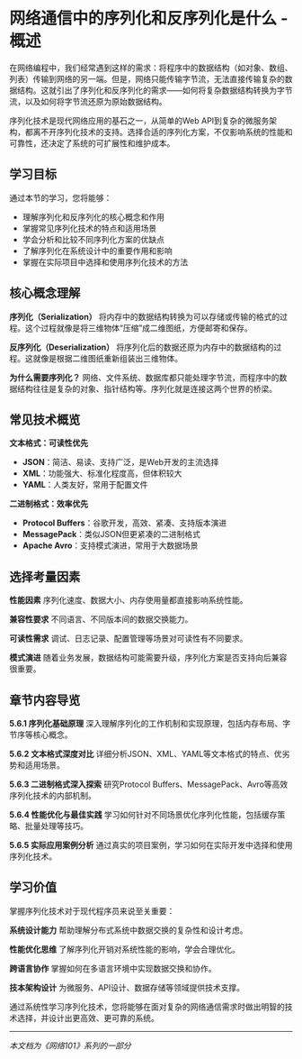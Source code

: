 # 网络通信中的序列化和反序列化是什么 - 概述

在网络编程中，我们经常遇到这样的需求：将程序中的数据结构（如对象、数组、列表）传输到网络的另一端。但是，网络只能传输字节流，无法直接传输复杂的数据结构。这就引出了序列化和反序列化的需求——如何将复杂数据结构转换为字节流，以及如何将字节流还原为原始数据结构。

序列化技术是现代网络应用的基石之一，从简单的Web API到复杂的微服务架构，都离不开序列化技术的支持。选择合适的序列化方案，不仅影响系统的性能和可靠性，还决定了系统的可扩展性和维护成本。

## 学习目标

通过本节的学习，您将能够：
- 理解序列化和反序列化的核心概念和作用
- 掌握常见序列化技术的特点和适用场景
- 学会分析和比较不同序列化方案的优缺点
- 了解序列化在系统设计中的重要作用和影响
- 掌握在实际项目中选择和使用序列化技术的方法

## 核心概念理解

**序列化（Serialization）**
将内存中的数据结构转换为可以存储或传输的格式的过程。这个过程就像是将三维物体“压缩”成二维图纸，方便邮寄和保存。

**反序列化（Deserialization）**
将序列化后的数据还原为内存中的数据结构的过程。这就像是根据二维图纸重新组装出三维物体。

**为什么需要序列化？**
网络、文件系统、数据库都只能处理字节流，而程序中的数据结构往往是复杂的对象、指针结构等。序列化就是连接这两个世界的桥梁。

## 常见技术概览

**文本格式：可读性优先**
- **JSON**：简洁、易读、支持广泛，是Web开发的主流选择
- **XML**：功能强大、标准化程度高，但体积较大
- **YAML**：人类友好，常用于配置文件

**二进制格式：效率优先**
- **Protocol Buffers**：谷歌开发，高效、紧凑、支持版本演进
- **MessagePack**：类似JSON但更紧凑的二进制格式
- **Apache Avro**：支持模式演进，常用于大数据场景

## 选择考量因素

**性能因素**
序列化速度、数据大小、内存使用量都直接影响系统性能。

**兼容性要求**
不同语言、不同版本间的数据交换能力。

**可读性需求**
调试、日志记录、配置管理等场景对可读性有不同要求。

**模式演进**
随着业务发展，数据结构可能需要升级，序列化方案是否支持向后兼容很重要。

## 章节内容导览

**5.6.1 序列化基础原理**
深入理解序列化的工作机制和实现原理，包括内存布局、字节序等核心概念。

**5.6.2 文本格式深度对比**
详细分析JSON、XML、YAML等文本格式的特点、优劣势和适用场景。

**5.6.3 二进制格式深入探索**
研究Protocol Buffers、MessagePack、Avro等高效序列化技术的内部机制。

**5.6.4 性能优化与最佳实践**
学习如何针对不同场景优化序列化性能，包括缓存策略、批量处理等技巧。

**5.6.5 实际应用案例分析**
通过真实的项目案例，学习如何在实际开发中选择和使用序列化技术。

## 学习价值

掌握序列化技术对于现代程序员来说至关重要：

**系统设计能力**
帮助理解分布式系统中数据交换的复杂性和设计考虑。

**性能优化思维**
了解序列化开销对系统性能的影响，学会合理优化。

**跨语言协作**
掌握如何在多语言环境中实现数据交换和协作。

**技本架构设计**
为微服务、API设计、数据存储等领域提供技术支撑。

通过系统性学习序列化技术，您将能够在面对复杂的网络通信需求时做出明智的技术选择，并设计出更高效、更可靠的系统。

---

*本文档为《网络101》系列的一部分*
